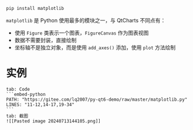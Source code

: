 ```bash
pip install matplotlib
```

`matplotlib` 是 Python 使用最多的模块之一，与 QtCharts 不同点有：
- 使用 `Figure` 类表示一个图表，`FigureCanvas` 作为图表视图
- 数据不需要封装，直接绘制
- 坐标轴不是独立对象，而是使用 `add_axes()` 添加，使用 `plot` 方法绘制
# 实例

````tabs
tab: Code
```embed-python
PATH: "https://gitee.com/lq2007/py-qt6-demo/raw/master/matplotlib.py"
LINES: "11-12,14-17,19-34"
```
tab: 截图
![[Pasted image 20240713144105.png]]
````

